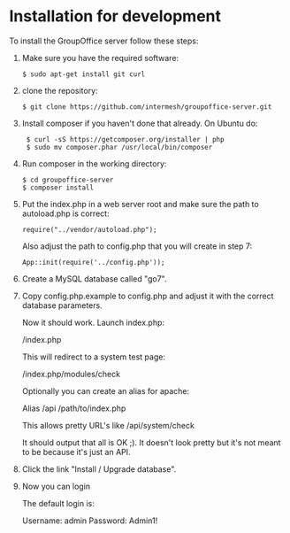 Installation for development
============================

To install the GroupOffice server follow these steps:

1. Make sure you have the required software:
   ``````````````````````````````````````````````````````````````````
   $ sudo apt-get install git curl
   ``````````````````````````````````````````````````````````````````

2. clone the repository:

   ``````````````````````````````````````````````````````````````````
   $ git clone https://github.com/intermesh/groupoffice-server.git
   ``````````````````````````````````````````````````````````````````
3. Install composer if you haven't done that already. On Ubuntu do:

   ```````````````````````````````````````````````````
    $ curl -sS https://getcomposer.org/installer | php
    $ sudo mv composer.phar /usr/local/bin/composer
   ```````````````````````````````````````````````````
4. Run composer in the working directory:

   ``````````````````````````
   $ cd groupoffice-server
   $ composer install
   ``````````````````````````
5. Put the index.php in a web server root and make sure the path to autoload.php
is correct:

   ```````````````````````````````````
   require("../vendor/autoload.php");
   ```````````````````````````````````
   Also adjust the path to config.php that you will create in step 7:
   `````````````````````````````````````````````````````
   App::init(require('../config.php'));
   `````````````````````````````````````````````````````
6. Create a MySQL database called "go7".
7. Copy config.php.example to config.php and adjust it with the correct database parameters.

	Now it should work. Launch index.php:

	/index.php

	This will redirect to a system test page:

	/index.php/modules/check

	Optionally you can create an alias for apache:

	Alias /api /path/to/index.php

	This allows pretty URL's like /api/system/check

	It should output that all is OK ;). It doesn't look pretty but it's not meant to
	be because it's just an API.

8. Click the link "Install / Upgrade database".

9. Now you can login

	The default login is:

	Username: admin
	Password: Admin1!






